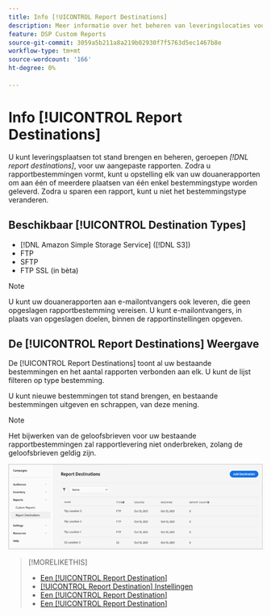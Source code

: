 ```yaml
---
title: Info [!UICONTROL Report Destinations]
description: Meer informatie over het beheren van leveringslocaties voor uw aangepaste rapporten.
feature: DSP Custom Reports
source-git-commit: 3059a5b211a8a219b02930f7f5763d5ec1467b8e
workflow-type: tm+mt
source-wordcount: '166'
ht-degree: 0%

---
```


# Info [!UICONTROL Report Destinations]

U kunt leveringsplaatsen tot stand brengen en beheren, geroepen *[!DNL report destinations]*, voor uw aangepaste rapporten. Zodra u rapportbestemmingen vormt, kunt u opstelling elk van uw douanerapporten om aan één of meerdere plaatsen van één enkel bestemmingstype worden geleverd. Zodra u sparen een rapport, kunt u niet het bestemmingstype veranderen.

## Beschikbaar [!UICONTROL Destination Types]

* [!DNL Amazon Simple Storage Service] ([!DNL S3])
* FTP
* SFTP
* FTP SSL (in bèta)

>[!NOTE]
>
> U kunt uw douanerapporten aan e-mailontvangers ook leveren, die geen opgeslagen rapportbestemming vereisen. U kunt e-mailontvangers, in plaats van opgeslagen doelen, binnen de rapportinstellingen opgeven.

## De [!UICONTROL Report Destinations] Weergave

De [!UICONTROL Report Destinations] toont al uw bestaande bestemmingen en het aantal rapporten verbonden aan elk. U kunt de lijst filteren op type bestemming.

U kunt nieuwe bestemmingen tot stand brengen, en bestaande bestemmingen uitgeven en schrappen, van deze mening.

>[!NOTE]
>
>Het bijwerken van de geloofsbrieven voor uw bestaande rapportbestemmingen zal rapportlevering niet onderbreken, zolang de geloofsbrieven geldig zijn.

![Doelen rapporteren](/help/dsp/assets/report-destinations.png)

>[!MORELIKETHIS]
>
>* [Een [!UICONTROL Report Destination]](/help/dsp/reports/report-destinations/report-destination-create.md)
>* [[!UICONTROL Report Destination] Instellingen](/help/dsp/reports/report-destinations/report-destination-settings.md)
>* [Een [!UICONTROL Report Destination]](/help/dsp/reports/report-destinations/report-destination-edit.md)
>* [Een [!UICONTROL Report Destination]](/help/dsp/reports/report-destinations/report-destination-delete.md)

